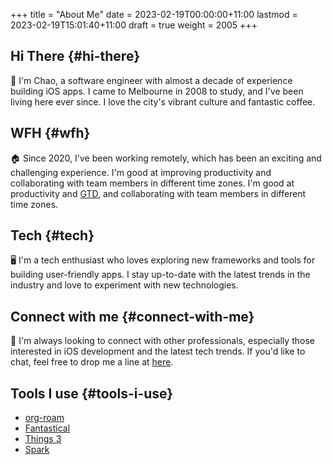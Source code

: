 +++
title = "About Me"
date = 2023-02-19T00:00:00+11:00
lastmod = 2023-02-19T15:01:40+11:00
draft = true
weight = 2005
+++

## Hi There {#hi-there}

👋 I'm Chao, a software engineer with almost a decade of experience building iOS apps. I came to Melbourne in 2008 to study, and I've been living here ever since. I love the city's vibrant culture and fantastic coffee.


## WFH {#wfh}

🏠 Since 2020, I've been working remotely, which has been an exciting and challenging experience. I'm good at improving productivity and collaborating with team members in different time zones. I'm good at productivity and
[GTD](<https://en.wikipedia.org/wiki/Getting_Things_Done>), and
collaborating with team members in different time zones.


## Tech {#tech}

🖥️  I'm a tech enthusiast who loves exploring new frameworks and tools for
building user-friendly apps. I stay up-to-date with the latest trends in the
industry and love to experiment with new technologies.


## Connect with me {#connect-with-me}

🤝 I'm always looking to connect with other professionals, especially those
interested in iOS development and the latest tech trends. If you'd like to
chat, feel free to drop me a line at [here](<mailto:blog@chaoruan.dev>).


## Tools I use {#tools-i-use}

-   [org-roam](<https://www.orgroam.com/>)
-   [Fantastical](<https://flexibits.com/fantastical>)
-   [Things 3](<https://culturedcode.com/things/>)
-   [Spark](<https://sparkmailapp.com/>)
